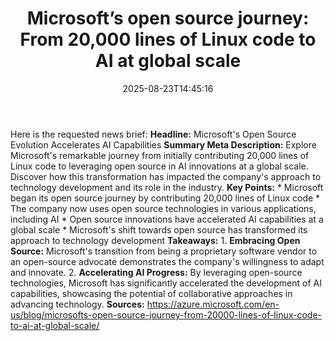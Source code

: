 ﻿---
title: "Microsoft’s open source journey: From 20,000 lines of Linux code to AI at global scale"
date: "2025-08-23T14:45:16"
category: "Markets"
summary: ""
slug: "microsofts open source journey from 20000 lines of linux cod"
source_urls:
  - "https://azure.microsoft.com/en-us/blog/microsofts-open-source-journey-from-20000-lines-of-linux-code-to-ai-at-global-scale/"
seo:
  title: "Microsoft’s open source journey: From 20,000 lines of Linux code to AI at global scale | Hash n Hedge"
  description: ""
  keywords: ["news", "markets", "brief"]
---
Here is the requested news brief:  **Headline:** Microsoft's Open Source Evolution Accelerates AI Capabilities  **Summary Meta Description:** Explore Microsoft's remarkable journey from initially contributing 20,000 lines of Linux code to leveraging open source in AI innovations at a global scale. Discover how this transformation has impacted the company's approach to technology development and its role in the industry.  **Key Points:**  * Microsoft began its open source journey by contributing 20,000 lines of Linux code * The company now uses open source technologies in various applications, including AI * Open source innovations have accelerated AI capabilities at a global scale * Microsoft's shift towards open source has transformed its approach to technology development  **Takeaways:**  1. **Embracing Open Source:** Microsoft's transition from being a proprietary software vendor to an open-source advocate demonstrates the company's willingness to adapt and innovate. 2. **Accelerating AI Progress:** By leveraging open-source technologies, Microsoft has significantly accelerated the development of AI capabilities, showcasing the potential of collaborative approaches in advancing technology.  **Sources:** https://azure.microsoft.com/en-us/blog/microsofts-open-source-journey-from-20000-lines-of-linux-code-to-ai-at-global-scale/ 
